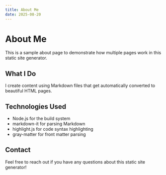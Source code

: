 ```yaml
---
title: About Me
date: 2025-08-20
---
```


# About Me

This is a sample about page to demonstrate how multiple pages work in this static site generator.

## What I Do

I create content using Markdown files that get automatically converted to beautiful HTML pages.

## Technologies Used

- Node.js for the build system
- markdown-it for parsing Markdown
- highlight.js for code syntax highlighting
- gray-matter for front matter parsing

## Contact

Feel free to reach out if you have any questions about this static site generator!